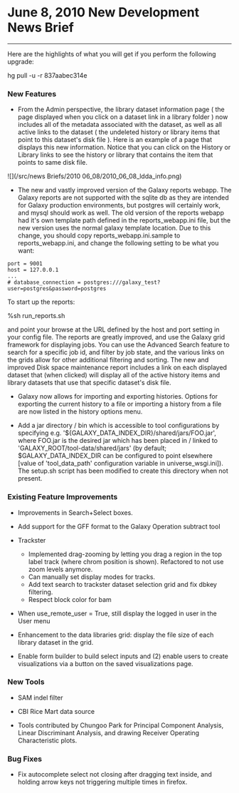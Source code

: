 # June 8, 2010 New Development News Brief

----

Here are the highlights of what you will get if you perform the following upgrade:

hg pull -u -r 837aabec314e

### New Features

* From the Admin perspective, the library dataset information page ( the page displayed when you click on a dataset link in a library folder ) now includes all of the metadata associated with the dataset, as well as all active links to the dataset ( the undeleted history or library items that point to this dataset's disk file ).  Here is an example of a page that displays this new information.  Notice that you can click on the History or Library links to see the history or library that contains the item that points to same disk file.

![](/src/news Briefs/2010 06_08/2010_06_08_ldda_info.png)

* The new and vastly improved version of the Galaxy reports webapp.  The Galaxy reports are not supported with the sqlite db as they are intended for Galaxy production environments, but postgres will certainly work, and mysql should work as well.  The old version of the reports webapp had it's own template path defined in the reports_webapp.ini file, but the new version uses the normal galaxy template location.  Due to this change, you should copy reports_webapp.ini.sample to reports_webapp.ini, and change the following setting to be what you want:

```
port = 9001
host = 127.0.0.1
...
# database_connection = postgres:///galaxy_test?user=postgres&password=postgres
```


To start up the reports:

%sh run_reports.sh

and point your browse at the URL defined by the host and port setting in your config file.  The reports are greatly improved, and use the Galaxy grid framework for displaying jobs.  You can use the Advanced Search feature to search for a specific job id, and filter by job state, and the various links on the grids allow for other additional filtering and sorting.  The new and improved Disk space maintenance report includes a link on each displayed dataset that (when clicked) will display all of the active history items and library datasets that use that specific dataset's disk file.

* Galaxy now allows for importing and exporting histories.  Options for exporting the current history to a file or importing a history from a file are now listed in the history options menu.

* Add a jar directory / bin which is accessible to tool configurations by specifying e.g. '${GALAXY_DATA_INDEX_DIR}/shared/jars/FOO.jar', where FOO.jar is the desired jar which has been placed in / linked to 'GALAXY_ROOT/tool-data/shared/jars' (by default; $GALAXY_DATA_INDEX_DIR can be configured to point elsewhere [value of 'tool_data_path' configuration variable in universe_wsgi.ini]).  The setup.sh script has been modified to create this directory when not present.

### Existing Feature Improvements

* Improvements in Search+Select boxes.

* Add support for the GFF format to the Galaxy Operation subtract tool

* Trackster
  * Implemented drag-zooming by letting you drag a region in the top label track (where chrom position is shown). Refactored to not use zoom levels anymore.
  * Can manually set display modes for tracks.
  * Add text search to trackster dataset selection grid and fix dbkey filtering.
  * Respect block color for bam

* When use_remote_user = True, still display the logged in user in the User menu

* Enhancement to the data libraries grid: display the file size of each library dataset in the grid.

* Enable form builder to build select inputs and (2) enable users to create visualizations via a button on the saved visualizations page.

### New Tools

* SAM indel filter

* CBI Rice Mart data source

* Tools contributed by Chungoo Park for Principal Component Analysis, Linear Discriminant Analysis, and drawing Receiver Operating Characteristic plots.

### Bug Fixes

* Fix autocomplete select not closing after dragging text inside, and holding arrow keys not triggering multiple times in firefox.

